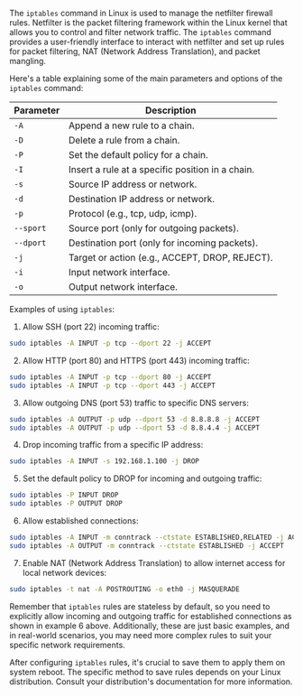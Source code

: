 The `iptables` command in Linux is used to manage the netfilter firewall rules. Netfilter is the packet filtering framework within the Linux kernel that allows you to control and filter network traffic. The `iptables` command provides a user-friendly interface to interact with netfilter and set up rules for packet filtering, NAT (Network Address Translation), and packet mangling.

Here's a table explaining some of the main parameters and options of the `iptables` command:

| Parameter | Description                                                          |
|-----------|----------------------------------------------------------------------|
| `-A`      | Append a new rule to a chain.                                        |
| `-D`      | Delete a rule from a chain.                                         |
| `-P`      | Set the default policy for a chain.                                 |
| `-I`      | Insert a rule at a specific position in a chain.                     |
| `-s`      | Source IP address or network.                                       |
| `-d`      | Destination IP address or network.                                  |
| `-p`      | Protocol (e.g., tcp, udp, icmp).                                    |
| `--sport` | Source port (only for outgoing packets).                            |
| `--dport` | Destination port (only for incoming packets).                       |
| `-j`      | Target or action (e.g., ACCEPT, DROP, REJECT).                       |
| `-i`      | Input network interface.                                            |
| `-o`      | Output network interface.                                           |

Examples of using `iptables`:

1. Allow SSH (port 22) incoming traffic:
```bash
sudo iptables -A INPUT -p tcp --dport 22 -j ACCEPT
```

2. Allow HTTP (port 80) and HTTPS (port 443) incoming traffic:
```bash
sudo iptables -A INPUT -p tcp --dport 80 -j ACCEPT
sudo iptables -A INPUT -p tcp --dport 443 -j ACCEPT
```

3. Allow outgoing DNS (port 53) traffic to specific DNS servers:
```bash
sudo iptables -A OUTPUT -p udp --dport 53 -d 8.8.8.8 -j ACCEPT
sudo iptables -A OUTPUT -p udp --dport 53 -d 8.8.4.4 -j ACCEPT
```

4. Drop incoming traffic from a specific IP address:
```bash
sudo iptables -A INPUT -s 192.168.1.100 -j DROP
```

5. Set the default policy to DROP for incoming and outgoing traffic:
```bash
sudo iptables -P INPUT DROP
sudo iptables -P OUTPUT DROP
```

6. Allow established connections:
```bash
sudo iptables -A INPUT -m conntrack --ctstate ESTABLISHED,RELATED -j ACCEPT
sudo iptables -A OUTPUT -m conntrack --ctstate ESTABLISHED -j ACCEPT
```

7. Enable NAT (Network Address Translation) to allow internet access for local network devices:
```bash
sudo iptables -t nat -A POSTROUTING -o eth0 -j MASQUERADE
```

Remember that `iptables` rules are stateless by default, so you need to explicitly allow incoming and outgoing traffic for established connections as shown in example 6 above. Additionally, these are just basic examples, and in real-world scenarios, you may need more complex rules to suit your specific network requirements.

After configuring `iptables` rules, it's crucial to save them to apply them on system reboot. The specific method to save rules depends on your Linux distribution. Consult your distribution's documentation for more information.
